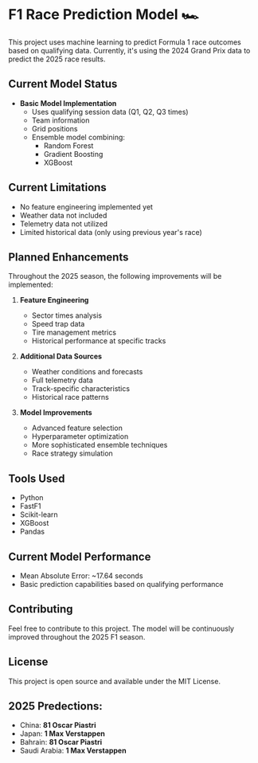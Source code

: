 # F1 Race Prediction Model 🏎️

This project uses machine learning to predict Formula 1 race outcomes based on qualifying data. Currently, it's using the 2024 Grand Prix data to predict the 2025 race results.

## Current Model Status

- **Basic Model Implementation**
  - Uses qualifying session data (Q1, Q2, Q3 times)
  - Team information
  - Grid positions
  - Ensemble model combining:
    - Random Forest
    - Gradient Boosting
    - XGBoost

## Current Limitations

- No feature engineering implemented yet
- Weather data not included
- Telemetry data not utilized
- Limited historical data (only using previous year's race)

## Planned Enhancements

Throughout the 2025 season, the following improvements will be implemented:

1. **Feature Engineering**
   - Sector times analysis
   - Speed trap data
   - Tire management metrics
   - Historical performance at specific tracks

2. **Additional Data Sources**
   - Weather conditions and forecasts
   - Full telemetry data
   - Track-specific characteristics
   - Historical race patterns

3. **Model Improvements**
   - Advanced feature selection
   - Hyperparameter optimization
   - More sophisticated ensemble techniques
   - Race strategy simulation

## Tools Used

- Python
- FastF1
- Scikit-learn
- XGBoost
- Pandas

## Current Model Performance

- Mean Absolute Error: ~17.64 seconds
- Basic prediction capabilities based on qualifying performance

## Contributing

Feel free to contribute to this project. The model will be continuously improved throughout the 2025 F1 season.

## License

This project is open source and available under the MIT License.

## 2025 Predections:
- China: **81 Oscar Piastri**
- Japan: **1 Max Verstappen**
- Bahrain: **81 Oscar Piastri**
- Saudi Arabia: **1 Max Verstappen**

